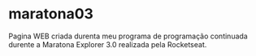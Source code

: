 # maratona03
Pagina WEB criada durenta meu programa de programação continuada durente a Maratona Explorer 3.0 realizada pela Rocketseat.
